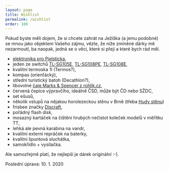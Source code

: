 ```yaml
---
layout: page
title: Wishlist
permalink: /wishlist
order: 100
---
```


Pokud byste měli dojem, že si chcete zahrát na Ježíška (a jemu podobné) se mnou
jako objektem Vašeho zájmu, vězte, že níže zmíněné dárky mě nezarmoutí, ba
naopak, jedná se o věci, které si přeji a které bych rád měl.

 * [elektronika pro Pielsticka](http://ttmodelar.eu/index.php?route=product%2Fproduct&product_id=18771),
 * jeden ze switchů [TL-SG105E](https://www.czc.cz/tp-link-tl-sg105e/160998/produkt),
   [TL-SG108PE](https://www.czc.cz/tp-link-tl-sg108pe/191010/produkt),
   [TL-SG108E](https://www.czc.cz/tp-link-tl-sg108e-metal-case/152636/produkt),
 * kvalitní termoska 1l (Termos?),
 * kompas (orienťácký),
 * střední turistický batoh (Decathlon?),
 * libovolné [čaje Marks & Spencer z rohlik.cz](https://www.rohlik.cz/c300108007-caj/znacka/marks-spencer),
 * červená čepice výpravčího, ideálně ČSD, může být ČD nebo SŽDC,
 * set ešusů,
 * několik vstupů na nějakou horolezeckou stěnu v Brně (třeba
   [Hudy stěnu](http://www.hudysteny.cz/brno/cenik/vstupne-a-permanentky))
 * frisbee značky [Discraft](http://www.discraft.com/),
 * pořádný flash disk,
 * mosazný kartáček na čištění hrubých nečistot koleček modelů v měřítku TT,
 * lehká ale pevná karabina na vandr,
 * kvalitní externí repráček na baterky,
 * kvalitní špuntová sluchátka,
 * samokřídlo + vysílačka.

Ale samozřejmě platí, že nejlepší je dárek originální :-).

Poslední úprava: 10. 1. 2020

